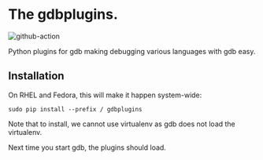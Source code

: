 # The gdbplugins.

![github-action](https://github.com/jarovo/gdbplugins/actions/workflows/github-action.yml/badge.svg?event=push)

Python plugins for gdb making debugging various languages with gdb easy.


## Installation

On RHEL and Fedora, this will make it happen system-wide:

    sudo pip install --prefix / gdbplugins

Note that to install, we cannot use virtualenv as gdb does not load the virtualenv.

Next time you start gdb, the plugins should load.
